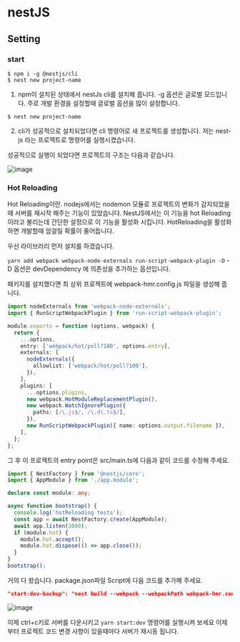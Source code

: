 # nestJS

## Setting

### start

```
$ npm i -g @nestjs/cli
$ nest new project-name
```

1. npm이 설치된 상태에서 nestJs cli를 설치해 줍니다. -g 옵션은 글로벌 모드입니다. 주로 개발 환경을 설정할때 글로벌 옵션을 많이 설정합니다.

```
$ nest new project-name
```

2. cli가 성공적으로 설치되었다면 cli 명령어로 새 프로젝트를 생성합니다. 저는 nest-js 라는 프로젝트로 명령어를 실행시켰습니다.

성공적으로 실행이 되었다면 프로젝트의 구조는 다음과 같습니다.

![image](https://user-images.githubusercontent.com/40652160/132087706-2e5e8e5e-92f3-4e8a-95ef-ef3c5e83e62a.png)

### Hot Reloading

Hot Reloading이란. nodejs에서는 nodemon 모듈로 프로젝트의 변화가 감지되었을때 서버를 재시작 해주는 기능이 있었습니다.
NestJS에서는 이 기능을 hot Reloading이라고 불리는데 간단한 설정으로 이 기능을 활성화 시킵니다.
HotReloading을 활성화하면 개발할때 암걸릴 확률이 줄어듭니다.

우선 라이브러리 먼저 설치를 하겠습니다.

`yarn add webpack webpack-node-externals run-script-webpack-plugin -D`
-D 옵션은 devDependency 에 의존성을 추가하는 옵션입니다.

패키지를 설치했다면 최 상위 프로젝트에 webpack-hmr.config.js 파일을 생성해 줍니다.

```ts
import nodeExternals from 'webpack-node-externals';
import { RunScriptWebpackPlugin } from 'run-script-webpack-plugin';

module.exports = function (options, webpack) {
  return {
    ...options,
    entry: ['webpack/hot/poll?100', options.entry],
    externals: [
      nodeExternals({
        allowlist: ['webpack/hot/poll?100'],
      }),
    ],
    plugins: [
      ...options.plugins,
      new webpack.HotModuleReplacementPlugin(),
      new webpack.WatchIgnorePlugin({
        paths: [/\.js$/, /\.d\.ts$/],
      }),
      new RunScriptWebpackPlugin({ name: options.output.filename }),
    ],
  };
};
```

그 후 이 프로젝트의 entry point은 src/main.ts에 다음과 같이 코드를 수정해 주세요.

```ts
import { NestFactory } from '@nestjs/core';
import { AppModule } from './app.module';

declare const module: any;

async function bootstrap() {
  console.log('hotReloading tests');
  const app = await NestFactory.create(AppModule);
  await app.listen(3000);
  if (module.hot) {
    module.hot.accept();
    module.hot.dispose(() => app.close());
  }
}
bootstrap();
```

거의 다 왔습니다. package.json파일 Script에 다음 코드를 추가해 주세요.

```json
"start:dev-backup": "nest build --webpack --webpackPath webpack-hmr.config.js --watch",
```

![image](https://user-images.githubusercontent.com/40652160/132088191-100d8101-57d6-4ff3-a921-c3443fb04544.png)

이제 ctrl+c키로 서버를 다운시키고 `yarn start:dev` 명령어를 실행시켜 보세요
이제부터 프로젝트 코드 변경 사항이 있을때마다 서버가 재시동 됩니다.
